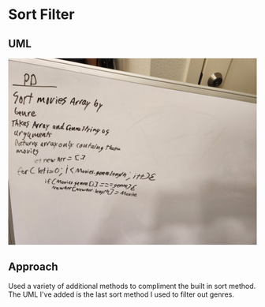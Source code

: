 # Sort Filter

## UML

![whiteboard](./imgs/sortMovies.jpg)

## Approach

Used a variety of additional methods to compliment the built in sort method. The UML I've added is the last sort method I used to filter out genres.

